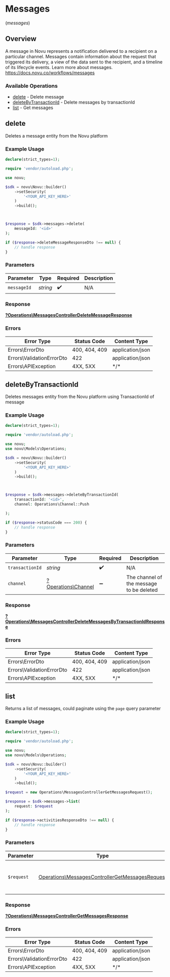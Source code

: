 # Messages
(*messages*)

## Overview

A message in Novu represents a notification delivered to a recipient on a particular channel. Messages contain information about the request that triggered its delivery, a view of the data sent to the recipient, and a timeline of its lifecycle events. Learn more about messages.
<https://docs.novu.co/workflows/messages>

### Available Operations

* [delete](#delete) - Delete message
* [deleteByTransactionId](#deletebytransactionid) - Delete messages by transactionId
* [list](#list) - Get messages

## delete

Deletes a message entity from the Novu platform

### Example Usage

```php
declare(strict_types=1);

require 'vendor/autoload.php';

use novu;

$sdk = novu\Novu::builder()
    ->setSecurity(
        '<YOUR_API_KEY_HERE>'
    )
    ->build();



$response = $sdk->messages->delete(
    messageId: '<id>'
);

if ($response->deleteMessageResponseDto !== null) {
    // handle response
}
```

### Parameters

| Parameter          | Type               | Required           | Description        |
| ------------------ | ------------------ | ------------------ | ------------------ |
| `messageId`        | *string*           | :heavy_check_mark: | N/A                |

### Response

**[?Operations\MessagesControllerDeleteMessageResponse](../../Models/Operations/MessagesControllerDeleteMessageResponse.md)**

### Errors

| Error Type                | Status Code               | Content Type              |
| ------------------------- | ------------------------- | ------------------------- |
| Errors\ErrorDto           | 400, 404, 409             | application/json          |
| Errors\ValidationErrorDto | 422                       | application/json          |
| Errors\APIException       | 4XX, 5XX                  | \*/\*                     |

## deleteByTransactionId

Deletes messages entity from the Novu platform using TransactionId of message

### Example Usage

```php
declare(strict_types=1);

require 'vendor/autoload.php';

use novu;
use novu\Models\Operations;

$sdk = novu\Novu::builder()
    ->setSecurity(
        '<YOUR_API_KEY_HERE>'
    )
    ->build();



$response = $sdk->messages->deleteByTransactionId(
    transactionId: '<id>',
    channel: Operations\Channel::Push

);

if ($response->statusCode === 200) {
    // handle response
}
```

### Parameters

| Parameter                                                 | Type                                                      | Required                                                  | Description                                               |
| --------------------------------------------------------- | --------------------------------------------------------- | --------------------------------------------------------- | --------------------------------------------------------- |
| `transactionId`                                           | *string*                                                  | :heavy_check_mark:                                        | N/A                                                       |
| `channel`                                                 | [?Operations\Channel](../../Models/Operations/Channel.md) | :heavy_minus_sign:                                        | The channel of the message to be deleted                  |

### Response

**[?Operations\MessagesControllerDeleteMessagesByTransactionIdResponse](../../Models/Operations/MessagesControllerDeleteMessagesByTransactionIdResponse.md)**

### Errors

| Error Type                | Status Code               | Content Type              |
| ------------------------- | ------------------------- | ------------------------- |
| Errors\ErrorDto           | 400, 404, 409             | application/json          |
| Errors\ValidationErrorDto | 422                       | application/json          |
| Errors\APIException       | 4XX, 5XX                  | \*/\*                     |

## list

Returns a list of messages, could paginate using the `page` query parameter

### Example Usage

```php
declare(strict_types=1);

require 'vendor/autoload.php';

use novu;
use novu\Models\Operations;

$sdk = novu\Novu::builder()
    ->setSecurity(
        '<YOUR_API_KEY_HERE>'
    )
    ->build();

$request = new Operations\MessagesControllerGetMessagesRequest();

$response = $sdk->messages->list(
    request: $request
);

if ($response->activitiesResponseDto !== null) {
    // handle response
}
```

### Parameters

| Parameter                                                                                                          | Type                                                                                                               | Required                                                                                                           | Description                                                                                                        |
| ------------------------------------------------------------------------------------------------------------------ | ------------------------------------------------------------------------------------------------------------------ | ------------------------------------------------------------------------------------------------------------------ | ------------------------------------------------------------------------------------------------------------------ |
| `$request`                                                                                                         | [Operations\MessagesControllerGetMessagesRequest](../../Models/Operations/MessagesControllerGetMessagesRequest.md) | :heavy_check_mark:                                                                                                 | The request object to use for the request.                                                                         |

### Response

**[?Operations\MessagesControllerGetMessagesResponse](../../Models/Operations/MessagesControllerGetMessagesResponse.md)**

### Errors

| Error Type                | Status Code               | Content Type              |
| ------------------------- | ------------------------- | ------------------------- |
| Errors\ErrorDto           | 400, 404, 409             | application/json          |
| Errors\ValidationErrorDto | 422                       | application/json          |
| Errors\APIException       | 4XX, 5XX                  | \*/\*                     |